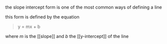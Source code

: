 
the slope intercept form is one of the most common ways of defining a line

this form is defined by the equation

> y = mx + b

where *m* is the [[slope]] and *b* the [[y-intercept]] of the line

